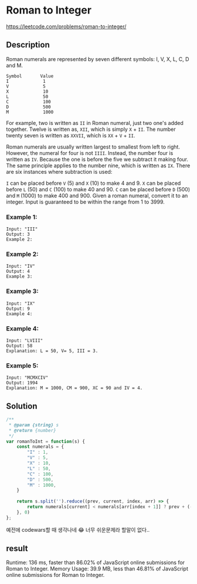 # Roman to Integer
https://leetcode.com/problems/roman-to-integer/

## Description

Roman numerals are represented by seven different symbols: I, V, X, L, C, D and M.

```
Symbol       Value
I             1
V             5
X             10
L             50
C             100
D             500
M             1000
```
For example, two is written as `II` in Roman numeral, just two one's added together. Twelve is written as, `XII`, which is simply `X` + `II`. The number twenty seven is written as `XXVII`, which is `XX` + `V` + `II`.

Roman numerals are usually written largest to smallest from left to right. However, the numeral for four is not `IIII`. Instead, the number four is written as `IV`. Because the one is before the five we subtract it making four. The same principle applies to the number nine, which is written as `IX`. There are six instances where subtraction is used:

`I` can be placed before `V` (5) and `X` (10) to make 4 and 9. 
`X` can be placed before `L` (50) and `C` (100) to make 40 and 90. 
`C` can be placed before `D` (500) and `M` (1000) to make 400 and 900.
Given a roman numeral, convert it to an integer. Input is guaranteed to be within the range from 1 to 3999.

### Example 1:
```
Input: "III"
Output: 3
Example 2:
```

### Example 2:
```
Input: "IV"
Output: 4
Example 3:
```

### Example 3:
```
Input: "IX"
Output: 9
Example 4:
```

### Example 4:
```
Input: "LVIII"
Output: 58
Explanation: L = 50, V= 5, III = 3.
```

### Example 5:
```
Input: "MCMXCIV"
Output: 1994
Explanation: M = 1000, CM = 900, XC = 90 and IV = 4.
```

## Solution


```js
/**
 * @param {string} s
 * @return {number}
 */
var romanToInt = function(s) {
    const numerals = {
        "I" : 1,
        "V" : 5,
        "X" : 10,
        "L" : 50,
        "C" : 100,
        "D" : 500,
        "M" : 1000,
    }
    
    return s.split('').reduce((prev, current, index, arr) => {
        return numerals[current] < numerals[arr[index + 1]] ? prev + (-1 * numerals[current]) : prev + numerals[current]
    }, 0)
};
```

예전에 codewars할 때 생각나네 😂
너무 쉬운문제라 할말이 없다..

## result 

Runtime: 136 ms, faster than 86.02% of JavaScript online submissions for Roman to Integer.
Memory Usage: 39.9 MB, less than 46.81% of JavaScript online submissions for Roman to Integer.

